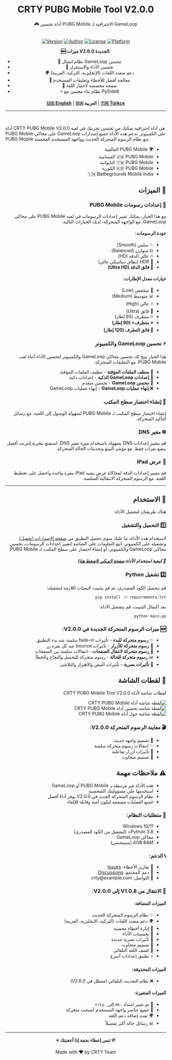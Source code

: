 <div align="center">

<h1>CRTY PUBG Mobile Tool V2.0.0</h1>
🎮 أداة تحسين PUBG Mobile الاحترافية لـ GameLoop<br><br>

[![Version](https://img.shields.io/badge/Version-2.0.0-brightgreen)](https://github.com/CRTY/CRTY-PUBG-Mobile-Tool) [![Author](https://img.shields.io/badge/Author-CRTY%20Apps-blue)](https://github.com/CRTYPUBG) [![License](https://img.shields.io/badge/License-MIT-yellow)](LICENSE) [![Platform](https://img.shields.io/badge/Platform-Windows-lightgrey)](https://github.com/CRTYPUBG/CRTY-PUBG-Mobile-Tool)

**🆕 ميزات V2.0.0 الجديدة:**
- 🎯 نظام اتصال GameLoop محسن
- 🚀 تحسين الأداء والاستقرار
- 🌍 دعم متعدد اللغات (الإنجليزية، التركية، العربية)
- 🔧 معالجة أفضل للأخطاء وتعليقات المستخدم
- 📱 صفحة مخصصة لاختيار اللغة
- ⚡ نظام بناء محسن مع PySide6

[**🇺🇸 English**](./README.md) | **🇸🇦 العربية** | [**🇹🇷 Türkçe**](./README.tr.md)

</div>

------
<br>

أداة CRTY PUBG Mobile V2.0.0 هي أداة احترافية تمكنك من تحسين تجربتك في لعبة PUBG Mobile على محاكي GameLoop على الكمبيوتر. تدعم هذه الأداة جميع إصدارات PUBG Mobile مع نظام الرسوم المتحركة الحديث وواجهة المستخدم المحسنة:

<div dir="rtl">
<ul>
  <li>🌍 PUBG Mobile العالمية</li>
  <li>🇻🇳 PUBG Mobile الفيتنامية</li>
  <li>🇹🇼 PUBG Mobile التايوانية</li>
  <li>🇰🇷 PUBG Mobile الكورية</li>
  <li>🇮🇳 Battlegrounds Mobile India</li>
</ul>

<h2>🚀 الميزات</h2>

<h3>🎨 إعدادات رسومات PUBG Mobile</h3>
مع هذا الخيار، يمكنك تغيير إعدادات الرسومات في لعبة PUBG Mobile على محاكي GameLoop. مع الواجهة المتحركة، لديك الخيارات التالية:

<h4>جودة الرسومات:</h4>
<ul>
  <li>✨ سلس (Smooth)</li>
  <li>⚖️ متوازن (Balanced)</li>
  <li>🔥 عالي الدقة (HD)</li>
  <li>💎 HDR (نطاق ديناميكي عالي)</li>
  <li><strong>🌟 فائق الدقة (Ultra HD)</strong></li>
</ul>

<h4>خيارات معدل الإطارات:</h4>
<ul>
  <li>🐌 منخفض (Low)</li>
  <li>📊 متوسط (Medium)</li>
  <li>⚡ عالي (High)</li>
  <li>🚀 فائق (Ultra)</li>
  <li>🔥 متطرف (60 إطار)</li>
  <li><strong>⭐ متطرف+ (90 إطار)</strong></li>
  <li><strong>💫 فائق التطرف (120 إطار)</strong></li>
</ul>

<h3>⚡ تحسين GameLoop والكمبيوتر</h3>
هذا الخيار يتيح لك تحسين محاكي GameLoop والكمبيوتر لتحسين الأداء أثناء لعب PUBG Mobile. مع التعليقات المتحركة:

<ul>
  <li>🧹 <strong>منظف الملفات المؤقتة</strong> - تنظيف الملفات المؤقتة</li>
  <li>🎯 <strong>إعدادات GameLoop الذكية</strong> - إعدادات ذكية</li>
  <li>🔧 <strong>محسن GameLoop</strong> - تحسين متقدم</li>
  <li>❌ <strong>إنهاء عمليات GameLoop</strong> - إنهاء عمليات GameLoop</li>
</ul>

<h3>🔗 إنشاء اختصار سطح المكتب</h3>
إنشاء اختصار سطح المكتب لـ PUBG Mobile لسهولة الوصول إلى اللعبة. مع رسائل التأكيد المتحركة.

<h3>🌐 مغير DNS</h3>
قم بتغيير إعدادات DNS بسهولة باستخدام ميزة مغير DNS. استمتع بتجربة إنترنت أفضل ببضع نقرات فقط. مع مؤشر البينغ وتحديثات الحالة المتحركة.

<h3>📱 عرض iPad</h3>
قم بتغيير إعدادات الدقة لمحاكاة عرض يشبه iPad بنقرة واحدة واحصل على تخطيط اللعبة. مع الرسوم المتحركة الانتقالية السلسة.

------

<h2>📖 الاستخدام</h2>

هناك طريقتان لتشغيل الأداة:

<h3>1️⃣ التحميل والتشغيل</h3>

لاستخدام هذه الأداة، ما عليك سوى تحميل التطبيق من [صفحة الإصدارات (تحميل)](https://github.com/CRTYPUBG/CRTY-PUBG-Mobile-Tool/releases) وتشغيله على الكمبيوتر. اتبع التعليمات على الشاشة لتغيير إعدادات الرسومات، تحسين محاكي GameLoop والكمبيوتر، أو إنشاء اختصار على سطح المكتب لـ PUBG Mobile.

<h5>🎯 كيفية استخدام الأداة <a href="https://github.com/CRTYPUBG/CRTY-PUBG-Mobile-Tool/wiki">صفحة الويكي (اضغط هنا)</a></h5>

<h3>2️⃣ تشغيل Python</h3>

قم بتحميل الكود المصدري، ثم قم بتثبيت التبعيات اللازمة لتشغيله:
```shell
pip install -r requirements.txt
```
بعد اكتمال التثبيت، قم بتشغيل الأداة:
```shell
python main.py
```

<h3>🆕 ميزات الرسوم المتحركة الجديدة في V2.0.0:</h3>
<ul>
  <li>✨ <strong>رسوم متحركة للبدء</strong> - تأثيرات fade-in سلسة عند بدء التطبيق</li>
  <li>🎯 <strong>رسوم متحركة للأزرار</strong> - تأثيرات bounce عند كل نقرة زر</li>
  <li>🔄 <strong>رسوم متحركة لانتقال الصفحات</strong> - انتقالات سلسة بين الصفحات</li>
  <li>📊 <strong>رسوم متحركة للحالة</strong> - رسوم متحركة للتحميل والنجاح والخطأ</li>
  <li>🎨 <strong>تأثيرات بصرية</strong> - تأثيرات النبض والاهتزاز والتلاشي</li>
</ul>

<h2>📸 لقطات الشاشة</h2>

لقطات شاشة لأداة CRTY PUBG Mobile Tool V2.0.0:

![لقطة شاشة أداة CRTY PUBG Mobile](./images/crty-pubg-mobile-tool.png)
![لقطة شاشة تحسين أداة CRTY PUBG Mobile](./images/crty-pubg-mobile-tool-optimize.png)
![لقطة شاشة حول أداة CRTY PUBG Mobile](./images/crty-pubg-mobile-tool-about.png)

<h3>🎬 معاينة الرسوم المتحركة V2.0.0:</h3>
<ul>
  <li>🌟 تصميم واجهة حديث</li>
  <li>✨ انتقالات رسوم متحركة سلسة</li>
  <li>🎯 تأثيرات أزرار تفاعلية</li>
  <li>📱 تصميم متجاوب</li>
</ul>

<h2>⚠️ ملاحظات مهمة</h2>

<ul>
  <li>هذه الأداة غير مرتبطة بـ PUBG Mobile أو GameLoop</li>
  <li>استخدمها على مسؤوليتك الشخصية</li>
  <li>نظام الرسوم المتحركة الجديد في V2.0.0 يوفر أداءً أفضل</li>
  <li>جميع العمليات مصممة لتكون آمنة وقابلة للإلغاء</li>
</ul>

<h3>🔧 متطلبات النظام:</h3>
<ul>
  <li>Windows 10/11</li>
  <li>Python 3.8+ (لتشغيل من الكود المصدري)</li>
  <li>محاكي GameLoop</li>
  <li>4GB RAM (مستحسن)</li>
</ul>

<h3>📞 الدعم:</h3>
<ul>
  <li>🐛 تقارير الأخطاء: <a href="https://github.com/CRTYPUBG/CRTY-PUBG-Mobile-Tool/issues">Issues</a></li>
  <li>💬 دعم المجتمع: <a href="https://github.com/CRTYPUBG/CRTY-PUBG-Mobile-Tool/discussions">Discussions</a></li>
  <li>📧 التواصل: crty@example.com</li>
</ul>

<h3>🔄 الانتقال من V1.0.8 إلى V2.0.0:</h3>
<h4>الميزات المضافة:</h4>
<ul>
  <li>✨ نظام الرسوم المتحركة الحديث</li>
  <li>🌍 دعم متعدد اللغات (التركية، الإنجليزية، العربية)</li>
  <li>🎯 إدارة أخطاء محسنة</li>
  <li>🚀 تحسينات الأداء</li>
  <li>🎨 تأثيرات بصرية جديدة</li>
  <li>📱 تصميم متجاوب</li>
  <li>🔄 كشف اللغة التلقائي</li>
  <li>⚡ تطبيق إعدادات أسرع</li>
</ul>

<h4>الميزات المحذوفة:</h4>
<ul>
  <li>❌ نظام التحديث التلقائي (معطل في V2.0.0)</li>
</ul>

<h4>الميزات المتغيرة:</h4>
<ul>
  <li>🔄 تم تغيير امتداد <code>.mk</code> إلى <code>.crty</code></li>
  <li>🎨 جميع عناصر واجهة المستخدم أصبحت متحركة</li>
  <li>🌍 تمت إضافة دعم اللغة</li>
  <li>📊 رسائل حالة أكثر تفصيلاً</li>
</ul>

</div>

---
<div align="center">

<strong>⭐ لا تنس إعطاء نجمة إذا أعجبتك!</strong>

Made with ❤️ by CRTY Team

</div>
